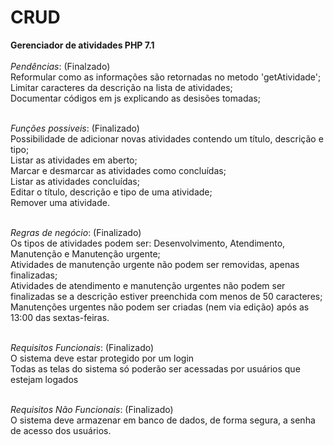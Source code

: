 # CRUD
**Gerenciador de atividades PHP 7.1**<br><br>
*Pendências*: (Finalzado)<br>
Reformular como as informações são retornadas no metodo 'getAtividade';<br>
Limitar caracteres da descrição na lista de atividades;<br>
Documentar códigos em js explicando as desisões tomadas;<br><br>

*Funções possiveis*: (Finalizado)<br> 
Possibilidade de adicionar novas atividades contendo um título, descrição e tipo;<br>
Listar as atividades em aberto;<br>
Marcar e desmarcar as atividades como concluídas;<br>
Listar as atividades concluídas;<br>
Editar o título, descrição e tipo de uma atividade;<br>
Remover uma atividade.<br><br>

*Regras de negócio*: (Finalizado)<br> 
Os tipos de atividades podem ser: Desenvolvimento, Atendimento, Manutenção e Manutenção urgente;<br>
Atividades de manutenção urgente não podem ser removidas, apenas finalizadas;<br>
Atividades de atendimento e manutenção urgentes não podem ser finalizadas se a descrição estiver preenchida com menos de 50 caracteres;<br>
Manutenções urgentes não podem ser criadas (nem via edição) após as 13:00 das sextas-feiras.<br><br>

*Requisitos Funcionais*: (Finalizado) <br>
O sistema deve estar protegido por um login<br>
Todas as telas do sistema só poderão ser acessadas por usuários que estejam logados<br><br>

*Requisitos Não Funcionais*: (Finalizado)<br>
O sistema deve armazenar em banco de dados, de forma segura, a senha de acesso dos usuários.<br>
